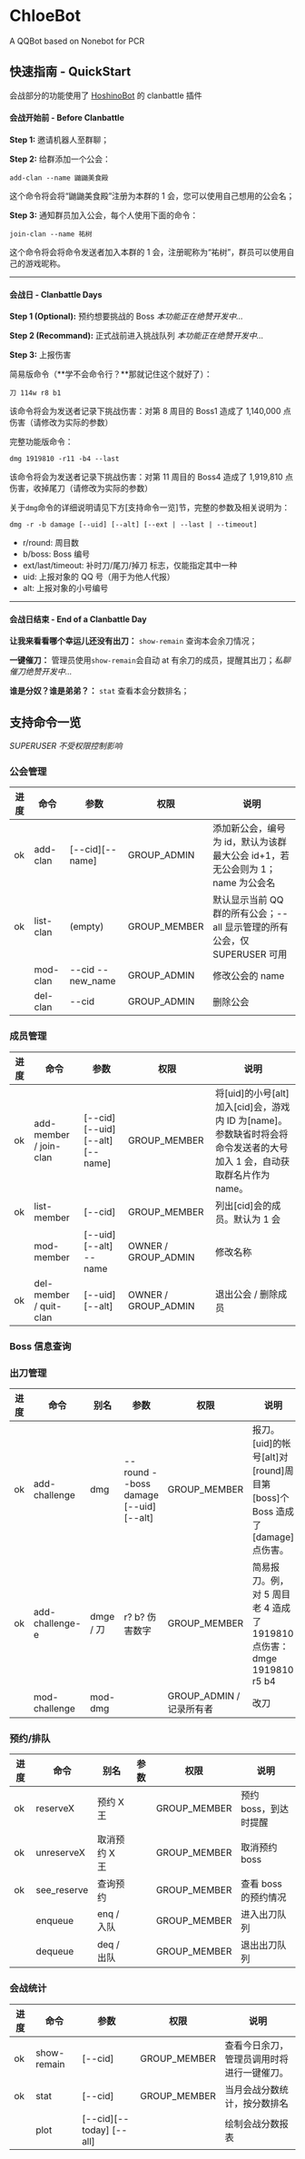 # ChloeBot

A QQBot based on Nonebot for PCR

## 快速指南 - QuickStart

会战部分的功能使用了 [HoshinoBot](https://github.com/Ice-Cirno/HoshinoBot) 的 clanbattle 插件

#### 会战开始前 - Before Clanbattle

**Step 1:** 邀请机器人至群聊；

**Step 2:** 给群添加一个公会：

```
add-clan --name 鼬鼬美食殿
```

这个命令将会将“鼬鼬美食殿”注册为本群的 1 会，您可以使用自己想用的公会名；

**Step 3:** 通知群员加入公会，每个人使用下面的命令：

```
join-clan --name 祐树
```

这个命令将会将命令发送者加入本群的 1 会，注册昵称为“祐树”，群员可以使用自己的游戏昵称。

---

#### 会战日 - Clanbattle Days

**Step 1 (Optional):** 预约想要挑战的 Boss _本功能正在绝赞开发中..._

**Step 2 (Recommand):** 正式战前进入挑战队列 _本功能正在绝赞开发中..._

**Step 3:** 上报伤害

简易版命令（**学不会命令行？**那就记住这个就好了）：

```
刀 114w r8 b1
```

该命令将会为发送者记录下挑战伤害：对第 8 周目的 Boss1 造成了 1,140,000 点伤害（请修改为实际的参数）

完整功能版命令：

```
dmg 1919810 -r11 -b4 --last
```

该命令将会为发送者记录下挑战伤害：对第 11 周目的 Boss4 造成了 1,919,810 点伤害，收掉尾刀（请修改为实际的参数）

关于`dmg`命令的详细说明请见下方[支持命令一览]节，完整的参数及相关说明为：

```
dmg -r -b damage [--uid] [--alt] [--ext | --last | --timeout]
```

-   r/round: 周目数
-   b/boss: Boss 编号
-   ext/last/timeout: 补时刀/尾刀/掉刀 标志，仅能指定其中一种
-   uid: 上报对象的 QQ 号（用于为他人代报）
-   alt: 上报对象的小号编号

---

#### 会战日结束 - End of a Clanbattle Day

**让我来看看哪个幸运儿还没有出刀：** `show-remain` 查询本会余刀情况；

**一键催刀：** 管理员使用`show-remain`会自动 at 有余刀的成员，提醒其出刀；_私聊催刀绝赞开发中..._

**谁是分奴？谁是弟弟？：** `stat` 查看本会分数排名；

## 支持命令一览

_SUPERUSER 不受权限控制影响_

### 公会管理

| 进度 | 命令      | 参数             | 权限         | 说明                                                                          |
| ---- | --------- | ---------------- | ------------ | ----------------------------------------------------------------------------- |
| ok   | add-clan  | [--cid][--name]  | GROUP_ADMIN  | 添加新公会，编号为 id，默认为该群最大公会 id+1，若无公会则为 1；name 为公会名 |
| ok   | list-clan | (empty)          | GROUP_MEMBER | 默认显示当前 QQ 群的所有公会；--all 显示管理的所有公会，仅 SUPERUSER 可用     |
|      | mod-clan  | --cid --new_name | GROUP_ADMIN  | 修改公会的 name                                                               |
|      | del-clan  | --cid            | GROUP_ADMIN  | 删除公会                                                                      |

### 成员管理

| 进度 | 命令                   | 参数                           | 权限                | 说明                                                                                                                    |
| ---- | ---------------------- | ------------------------------ | ------------------- | ----------------------------------------------------------------------------------------------------------------------- |
| ok   | add-member / join-clan | [--cid][--uid] [--alt][--name] | GROUP_MEMBER        | 将[uid]的小号[alt]加入[cid]会，游戏内 ID 为[name]。参数缺省时将会将命令发送者的大号加入 1 会，自动获取群名片作为 name。 |
| ok   | list-member            | [--cid]                        | GROUP_MEMBER        | 列出[cid]会的成员。默认为 1 会                                                                                          |
|      | mod-member             | [--uid][--alt] --name          | OWNER / GROUP_ADMIN | 修改名称                                                                                                                |
| ok   | del-member / quit-clan | [--uid][--alt]                 | OWNER / GROUP_ADMIN | 退出公会 / 删除成员                                                                                                     |

### Boss 信息查询

### 出刀管理

| 进度 | 命令            | 别名      | 参数                                 | 权限                     | 说明                                                                      |
| ---- | --------------- | --------- | ------------------------------------ | ------------------------ | ------------------------------------------------------------------------- |
| ok   | add-challenge   | dmg       | --round --boss damage [--uid][--alt] | GROUP_MEMBER             | 报刀。[uid]的帐号[alt]对[round]周目第[boss]个 Boss 造成了[damage]点伤害。 |
| ok   | add-challenge-e | dmge / 刀 | r? b? 伤害数字                       | GROUP_MEMBER             | 简易报刀。例，对 5 周目老 4 造成了 1919810 点伤害：dmge 1919810 r5 b4     |
|      | mod-challenge   | mod-dmg   |                                      | GROUP_ADMIN / 记录所有者 | 改刀                                                                      |

### 预约/排队

| 进度 | 命令        | 别名          | 参数 | 权限         | 说明                  |
| ---- | ----------- | ------------- | ---- | ------------ | --------------------- |
| ok   | reserveX    | 预约 X 王     |      | GROUP_MEMBER | 预约 boss，到达时提醒 |
| ok   | unreserveX  | 取消预约 X 王 |      | GROUP_MEMBER | 取消预约 boss         |
| ok   | see_reserve | 查询预约      |      | GROUP_MEMBER | 查看 boss 的预约情况  |
|      | enqueue     | enq / 入队    |      | GROUP_MEMBER | 进入出刀队列          |
|      | dequeue     | deq / 出队    |      | GROUP_MEMBER | 退出出刀队列          |

### 会战统计

| 进度 | 命令        | 参数                     | 权限         | 说明                                       |
| ---- | ----------- | ------------------------ | ------------ | ------------------------------------------ |
| ok   | show-remain | [--cid]                  | GROUP_MEMBER | 查看今日余刀，管理员调用时将进行一键催刀。 |
| ok   | stat        | [--cid]                  | GROUP_MEMBER | 当月会战分数统计，按分数排名               |
|      | plot        | [--cid][--today] [--all] |              | 绘制会战分数报表                           |
